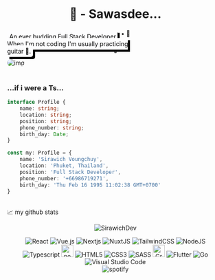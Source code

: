 
<h1 align="center">👋 - Sawasdee...</h1>

<p align="center">
🫀 • 🫁 • 🧠
</p>

<p align="center">
🌱  
</p>
<div>
<img alt="img" style="border-radius: 10px" src="https://cdn.dribbble.com/users/3735399/screenshots/14476951/media/7ad75518ab423c822f830a0a1fc813ef.gif"/>
<div style="display: flex; flex-flow: column; width: 300px; position: absolute !important; top: 150px; z-index: 9999;">
<div>
<p align="left" style="display: inline; overflow: hidden; background-color: #FDFDFE; filter: drop-shadow(5px 5px 0px black); padding: 5px; color: black; border-radius: 5px">
An ever budding Full Stack Developer.
<br>
When I'm not coding I'm usually practicing guitar 🎸.
</p>
</div>
</div>
 </div>

<br>

<p align="center"> 
<h3>...if i were a Ts... </h3>
</p>

```typescript
interface Profile {
    name: string;
    location: string;
    position: string;
    phone_number: string;
    birth_day: Date;
}

const my: Profile = {
    name: 'Sirawich Voungchuy',
    location: 'Phuket, Thailand',
    position: 'Full Stack Developer',
    phone_number: '+66986719271',
    birth_day: 'Thu Feb 16 1995 11:02:38 GMT+0700'
}
```

<br>
📈 my github stats

<p align="center"> <img src="https://github-readme-stats.vercel.app/api?username=SirawichDev&show_icons=true&theme=gotham" alt="SirawichDev" />

<div align="center">
<img alt="React" src="https://img.shields.io/badge/-ReactJs-61DAFB?style=for-the-badge&logo=react&logoColor=blue"/>
<img alt="Vue.js" src="https://img.shields.io/badge/Vue.js-35495E?style=for-the-badge&logo=vue.js&logoColor=4FC08D"/>
<!--  -->
<img alt="Nextjs" src="	https://img.shields.io/badge/next.js-000000?style=for-the-badge&logo=nextdotjs&logoColor=white"/>
<img alt="NuxtJS" src="https://img.shields.io/badge/nuxt.js-00C58E?style=for-the-badge&logo=nuxtdotjs&logoColor=white"/>
<!--  -->
<img alt="TailwindCSS" src="https://img.shields.io/badge/tailwindcss-%2338B2AC.svg?style=for-the-badge&logo=tailwind-css&logoColor=white"/>
<!--  -->
<img alt="NodeJS" src="https://img.shields.io/badge/node.js-%2343853D.svg?style=for-the-badge&logo=node-dot-js&logoColor=white"/>
<img alt="Typescript" src="https://img.shields.io/badge/TypeScript-007ACC?style=for-the-badge&logo=typescript&logoColor=white">
<img alt="nestjs" height="27.5" src="https://camo.githubusercontent.com/7f8b6716845b5d9cd69f8ce04e587bb955f45040549f33cbd5e9baf464ae5e7e/68747470733a2f2f696d672e736869656c64732e696f2f62616467652f2d4e6573744a732d6561323834353f7374796c653d666c61742d737175617265266c6f676f3d6e6573746a73266c6f676f436f6c6f723d7768697465"/>
<!--  -->
<img alt="HTML5" src="https://img.shields.io/badge/html5-%23E34F26.svg?style=for-the-badge&logo=html5&logoColor=white"/>
<img alt="CSS3" src="https://img.shields.io/badge/css3-%231572B6.svg?style=for-the-badge&logo=css3&logoColor=white"/>
<img alt="SASS" src="https://img.shields.io/badge/Sass-CC6699?style=for-the-badge&logo=sass&logoColor=white"/>
<!--  -->
<img alt="GraphQL" height="27.5" src="https://camo.githubusercontent.com/0d98e275bc8818697fbcbe9a978a94cb9485f73e228f26fc4667b4fab5647203/68747470733a2f2f696d672e736869656c64732e696f2f62616467652f2d4772617068514c2d4531303039383f7374796c653d666c61742d737175617265266c6f676f3d6772617068716c266c6f676f436f6c6f723d7768697465"/>
<img alt="Flutter" src="https://img.shields.io/badge/Flutter-%2302569B.svg?style=for-the-badge&logo=Flutter&logoColor=white" />
<img alt="Go" src="https://img.shields.io/badge/go-%2300ADD8.svg?style=for-the-badge&logo=go&logoColor=white"/>
<img alt="Visual Studio Code" src="https://img.shields.io/badge/VisualStudioCode-0078d7.svg?style=for-the-badge&logo=visual-studio-code&logoColor=white"/>

<!-- [![Gmail Badge](https://img.shields.io/badge/-sy@mangotree.dev-c14438?style=flat-square&logo=Gmail&logoColor=white&link=mailto:sy@mangotree.dev)](mailto:sy@mangotree.dev) -->

<br>
<img alt="spotify" src="https://img.shields.io/badge/Spotify-1ED760?&style=for-the-badge&logo=spotify&logoColor=white"/>

</div>
